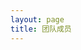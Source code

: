 ```yaml
---
layout: page
title: 团队成员
---
```

<script setup>
import {
  VPTeamPage,
  VPTeamPageTitle,
  VPTeamMembers,
  VPTeamPageSection
} from 'vitepress/theme'
const coreMembers = [
  {
    avatar: '/imgs/avatars/史操.jpg',
    name: '史操',
    title: '指导老师',
    desc: 'Cao Shi received Ph. D degree in 2011 from Central South University, and now works with the School of Information Science and Technology, Qingdao University of Science and Technology, China. He was a postdoctoral research fellow at Peking University from 2011 to 2013. His research interests include image, video processing, and artificial intelligence.',

  },
    {
    avatar: '/imgs/avatars/许灿辉.jpg',
    name: '许灿辉',
    title: '指导老师',
    desc: 'Canhui Xu received her Ph.D. degree from Central South University, China, in 2011. She is currently working in the School of Information Science and Technology, Qingdao University of Science and Technology, China. She was a postdoctoral research fellow at Peking University from 2012 to 2014. She was a visiting scholar at Arizona State University, USA, from 2019 to 2020, and a visiting Ph.D. student at Imperial Collage London, UK, from 2009 to 2010. Her research interests include deep learning, document layout analysis and image understanding.',

  },
]
const partners =[
  {
    avatar: '/imgs/avatars/毕恒悦.jpg',
    name: '毕恒悦',
    title: '2020级',
    desc: 'Hengyue Bi currently working toward the M.S. degree with the School of Information Science and Technology, Qingdao University of Science and Technology, Qingdao, China. His research interests include object detection, document layout analysis, scene text understanding, and 3D reconstruction.',

  },
    {
    avatar: '/imgs/avatars/李玉腾.jpg',
    name: '李玉腾',
    title: '2020级',
    desc: 'Yuteng Li received B.E. degree from Jining Medical University in 2016. Now he is  a Master student majoring in Computer technology degree at Qingdao University of Science and Technology,under the supervision of Ph.D. Cao Shi. His research interests include deep learning, computer vision, image processing.',

  },
    {
    avatar: '/imgs/avatars/张洪红.jpg',
    name: '张洪红',
    title: '2020级',
    desc: 'Honghong Zhang  is currently pursuing the M.S. degree with School of Information Science and Technology, Qingdao University of Science and Technology, Shandong, China. Her research interests include artificial intelligence, computer vision, image processing.',

  },

{

    avatar: '/imgs/avatars/李冲冲.jpg',
    name: '李冲冲',
    title: '2020级',
    desc: 'Chongchong Li received B.E. degree from Zaozhuang University in 2014. Now he is a Master student majoring in Computer technology degree at Qingdao University of Science and Technology,under the supervision of Ph.D. Cao Shi. His research interests include deep learning, computer vision, image processing.',

}, 

{
    avatar: '/imgs/avatars/何健飞.jpg',
    name: '何健飞',
    title: '2021级',
	desc: 'Jianfei He received B.E. degree from Hebei University of Science and Technology in 2021. Now he is  a Master student majoring in Computer Science and Technology degree at Qingdao University of Science and Technology, under the supervision of Ph.D. Canhui Xu . His research interests include deep learning, computer vision, and medical image segmentation.',

  },
    {
    avatar: '/imgs/avatars/王翔.jpg',
    name: '王翔',
    title: '2021级',
	desc: 'My name is Xiang Xang.I am a Postgraduate student majoring in SE in QUST.I love gaming(like Snooker offline, LOL on-line), programming(like Python, Cplusplus, lua and nothing else) and sleeping most and regard peace as my destination.',

  },
    {
    avatar: '/imgs/avatars/陈文达.jpg',
    name: '陈文达',
    title: '2021级',
	desc: 'I graduated from Qingdao University of Science and Technology majoring in Computer Science and Technology in 2019. Now I am studying for a master‘s degree in Electronic Information in Qingdao University of Science and Technology,under the supervision of Ph.D. Cao Shi .My research interests include computer vision, image processing and medical image segmentation.',
  },
    {
    avatar: '/imgs/avatars/邱海韬.jpg',
    name: '邱海韬',
    title: '2021级',
	desc: 'Haitao Qiu received B.E. degree from Qingdao Agricultural University. Now I am  a Master student majoring in Electronic and Information Engineering degree at Qingdao University of Science and Technology, under the supervision of Ph.D. Cao Shi. My research interests include deep learning, computer vision, medical image segmentation.',

  },
    {
    avatar:  '/imgs/avatars/杨琦.jpg',
    name: '杨琦',
    title: '2021级',
	desc: 'Qi Yang currently working toward the M.S. degree with the School of Information Science and Technology,Qingdao University of Science and Technology, Qingdao, China. His research interests include object detection,image segmentation,panoptic segmentation .Sometimes he also develops frontend, such as Vue (this website is built with Vue, more precisely, Vitepress).',

  },
    {
    avatar: '/imgs/avatars/袁正一.jpg',
    name: '袁正一',
    title: '2022级',
	desc: 'yuanzhengyi received B.E. degree from Qingdao University of Science and Technology in 2021.Now he is a Master student majoring in Software Engineering degree at Qingdao University of Science and Technology,under the supervision of Ph.D. CaoShi. He research interests include deep learning, computer vision, image processing.',

  },
{
    avatar: '/imgs/avatars/张栋.jpg',
    name: '张栋',
    title: '2022级',
	desc: 'Dong Zhang received B.E. degree from XiHua University in 2021. Now he is  a Master student majoring in Computer technology degree at Qingdao University of Science and Technology,under the supervision of Ph.D. Canhui Xu. His research interests include deep learning, computer vision, image processing.',

  },
{
    avatar: '/imgs/avatars/谢彧.jpg',
    name: '谢彧',
    title: '2022级',
	desc: 'Xie Yu is currently pursuing the M.S. degree with School of Information Science and Technology, Qingdao University of Science and Technology, Shandong. He is interested in artificial intelligence, and his research focuses on computer vision.',

  },
]
</script>

<VPTeamPage>
  <VPTeamPageTitle>
    <template #title>导师</template>
    <template #lead>...</template>
  </VPTeamPageTitle>
  <VPTeamMembers size="medium" :members="coreMembers" />
  <VPTeamPageSection>
    <template #title>学生</template>
    <template #lead>...</template>
    <template #members>
      <VPTeamMembers size="medium" :members="partners" />
    </template>
  </VPTeamPageSection>
</VPTeamPage>
